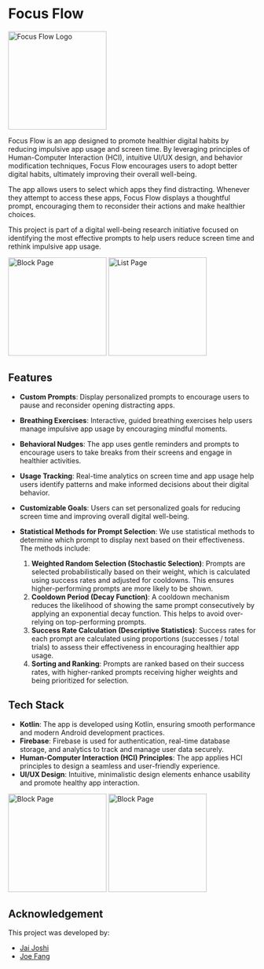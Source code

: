 # Focus Flow

<img width="200" alt="Focus Flow Logo" src="https://github.com/user-attachments/assets/95af2975-0bf1-4c5f-a74c-134f8740bb92" />

Focus Flow is an app designed to promote healthier digital habits by reducing impulsive app usage 
and screen time. By leveraging principles of Human-Computer Interaction (HCI), intuitive UI/UX 
design, and behavior modification techniques, Focus Flow encourages users to adopt better digital 
habits, ultimately improving their overall well-being.

The app allows users to select which apps they find distracting. Whenever they attempt to access 
these apps, Focus Flow displays a thoughtful prompt, encouraging them to reconsider their actions 
and make healthier choices.

This project is part of a digital well-being research initiative focused on identifying the most 
effective prompts to help users reduce screen time and rethink impulsive app usage.

<img width="200" alt="Block Page" src="https://github.com/user-attachments/assets/8b2806dc-f184-4bf3-affa-c7bb9b0e6f6c" />
<img width="200" alt="List Page" src="https://github.com/user-attachments/assets/bd60c947-df47-482d-af7b-cf8df95fb4de" />

## Features

- **Custom Prompts**: Display personalized prompts to encourage users to pause and reconsider opening distracting apps.
- **Breathing Exercises**: Interactive, guided breathing exercises help users manage impulsive app usage by encouraging mindful moments.
- **Behavioral Nudges**: The app uses gentle reminders and prompts to encourage users to take breaks from their screens and engage in healthier activities.
- **Usage Tracking**: Real-time analytics on screen time and app usage help users identify patterns and make informed decisions about their digital behavior.
- **Customizable Goals**: Users can set personalized goals for reducing screen time and improving overall digital well-being.


- **Statistical Methods for Prompt Selection**: We use statistical methods to determine which prompt to display next based on their effectiveness. The methods include:
    1. **Weighted Random Selection (Stochastic Selection)**: Prompts are selected probabilistically based on their weight, which is calculated using success rates and adjusted for cooldowns. This ensures higher-performing prompts are more likely to be shown.
    2. **Cooldown Period (Decay Function)**: A cooldown mechanism reduces the likelihood of showing the same prompt consecutively by applying an exponential decay function. This helps to avoid over-relying on top-performing prompts.
    3. **Success Rate Calculation (Descriptive Statistics)**: Success rates for each prompt are calculated using proportions (successes / total trials) to assess their effectiveness in encouraging healthier app usage.
    4. **Sorting and Ranking**: Prompts are ranked based on their success rates, with higher-ranked prompts receiving higher weights and being prioritized for selection.


## Tech Stack

- **Kotlin**: The app is developed using Kotlin, ensuring smooth performance and modern Android development practices.
- **Firebase**: Firebase is used for authentication, real-time database storage, and analytics to track and manage user data securely.
- **Human-Computer Interaction (HCI) Principles**: The app applies HCI principles to design a seamless and user-friendly experience.
- **UI/UX Design**: Intuitive, minimalistic design elements enhance usability and promote healthy app interaction.


<img width="200" alt="Block Page" src="https://github.com/user-attachments/assets/de33b3a2-6ac3-439a-94a0-c2e46ae16856" />
<img width="200" alt="Block Page" src="https://github.com/user-attachments/assets/5170d0bd-58d3-4aaf-b946-24688e6a4598" />

## Acknowledgement
This project was developed by:
- [Jai Joshi](https://github.com/Jai0212)
- [Joe Fang](https://github.com/MinecraftFuns)
